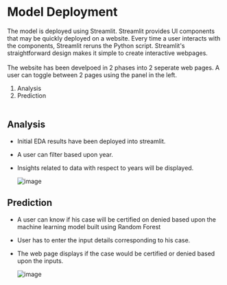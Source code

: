 # Model Deployment

The model is deployed using Streamlit. Streamlit provides UI components that may be quickly deployed on a website. Every time a user interacts with the components, Streamlit reruns the Python script. Streamlit's straightforward design makes it simple to create interactive webpages.
<br><br>
The website has been develpoed in 2 phases into 2 seperate web pages. A user can toggle between 2 pages using the panel in the left.<br>
1. Analysis<br>
2. Prediction<br><br>

## Analysis

- Initial EDA results have been deployed into streamlit.
- A user can filter based upon year.
- Insights related to data with respect to years will be displayed.

  ![image](https://user-images.githubusercontent.com/93356110/164125872-f8ee54a4-90c5-4fc1-856f-796735d63290.png)

## Prediction

- A user can know if his case will be certified on denied based upon the machine learning model built using Random Forest
- User has to enter the input details corresponding to his case. 
- The web page displays if the case would be certified or denied based upon the inputs. 

  ![image](https://user-images.githubusercontent.com/93356110/164126207-d7a79094-5c23-4c16-b792-642efe4d18ce.png)

